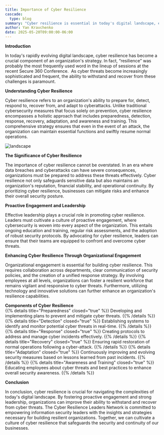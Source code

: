 ```yaml
---
title: Importance of Cyber Resilience
cascade: 
  type: blog
summary: "Cyber resilience is essential in today's digital landscape, encompassing preparedness, detection, response, recovery,  daptation, and awareness and training. It enables organizations to withstand and recover from cyber threats, safeguarding sensitive information, reputation, and operational continuity. Strong leadership and proactive engagement help integrate cybersecurity into all facets of an organization, nurturing a culture of resilience. "
author: Yan Kravchenko
date: 2025-05-20T09:00:00-06:00
---
```

**Introduction**  

In today's rapidly evolving digital landscape, cyber resilience has become a crucial component of an organization's strategy. In fact, “resilience” was probably the most frequently used word in the lineup of sessions at the recent Secure 360 Conference.  As cyber threats become increasingly sophisticated and frequent, the ability to withstand and recover from these challenges is paramount.   

**Understanding Cyber Resilience**  

Cyber resilience refers to an organization's ability to prepare for, detect, respond to, recover from, and adapt to cyberattacks. Unlike traditional cybersecurity measures that focus solely on prevention, cyber resilience encompasses a holistic approach that includes preparedness, detection, response, recovery, adaptation, and awareness and training. This comprehensive strategy ensures that even in the event of an attack, the organization can maintain essential functions and swiftly resume normal operations.  

![landscape](/img/resilience.png "Resilience Model")

**The Significance of Cyber Resilience**  

The importance of cyber resilience cannot be overstated. In an era where data breaches and cyberattacks can have severe consequences, organizations must be prepared to address these threats effectively. Cyber resilience not only safeguards sensitive data but also maintains an organization's reputation, financial stability, and operational continuity. By prioritizing cyber resilience, businesses can mitigate risks and enhance their overall security posture.  

**Proactive Engagement and Leadership**  

Effective leadership plays a crucial role in promoting cyber resilience.  Leaders must cultivate a culture of proactive engagement, where cybersecurity is woven into every aspect of the organization. This entails ongoing education and training, regular risk assessments, and the adoption of robust security protocols. By advocating for cyber resilience, leaders can ensure that their teams are equipped to confront and overcome cyber threats.  
  
**Enhancing Cyber Resilience Through Organizational Engagement**  

Organizational engagement is essential for building cyber resilience.  This requires collaboration across departments, clear communication of security policies, and the creation of a unified response strategy. By involving employees at all levels, organizations can foster a resilient workforce that remains vigilant and responsive to cyber threats. Furthermore, utilizing technology and innovative solutions can further enhance an organization's resilience capabilities. 


**Components of Cyber Resilience**  
{{% details title="Preparedness" closed="true" %}}
Developing and implementing plans to prevent and mitigate cyber threats.
{{% /details %}}
{{% details title="Detection" closed="true" %}}
Establishing systems to identify and monitor potential cyber threats in real-time. 
{{% /details %}}
{{% details title="Response" closed="true" %}}
Creating protocols to address and manage cyber incidents effectively. 
{{% /details %}}
{{% details title="Recovery" closed="true" %}}
Ensuring rapid restoration of normal operations following a cyber-attack. 
{{% /details %}}
{{% details title="Adaptation" closed="true" %}}
Continuously improving and evolving security measures based on lessons learned from past incidents.
{{% /details %}}
{{% details title="Awareness and Training" closed="true" %}}
Educating employees about cyber threats and best practices to enhance overall security awareness.
{{% /details %}}
  
**Conclusion**  

In conclusion, cyber resilience is crucial for navigating the complexities of today's digital landscape. By fostering proactive engagement and strong leadership, organizations can improve their ability to withstand and recover from cyber threats. The Cyber Resilience Leaders Network is committed to empowering information security leaders with the insights and strategies necessary for building resilient organizations. Together, we can cultivate a culture of cyber resilience that safeguards the security and continuity of our businesses.